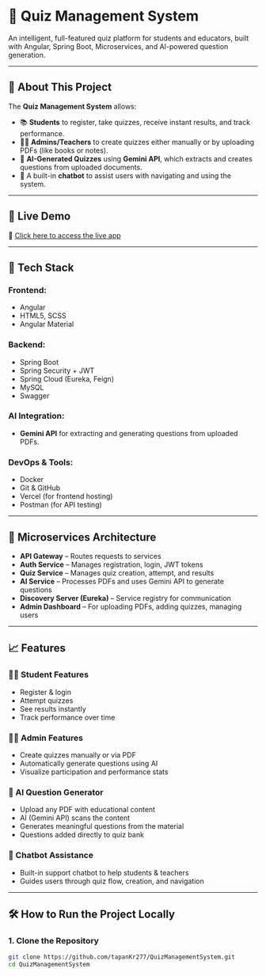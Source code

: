 # 🎯 Quiz Management System

An intelligent, full-featured quiz platform for students and educators, built with Angular, Spring Boot, Microservices, and AI-powered question generation.

---

## 📖 About This Project

The **Quiz Management System** allows:

- 📚 **Students** to register, take quizzes, receive instant results, and track performance.
- 🧑‍🏫 **Admins/Teachers** to create quizzes either manually or by uploading PDFs (like books or notes).
- 🤖 **AI-Generated Quizzes** using **Gemini API**, which extracts and creates questions from uploaded documents.
- 💬 A built-in **chatbot** to assist users with navigating and using the system.

---

## 🚀 Live Demo

🔗 [Click here to access the live app](https://quiz-management-system-smoky.vercel.app/)

---

## 🔧 Tech Stack

### Frontend:
- Angular
- HTML5, SCSS
- Angular Material

### Backend:
- Spring Boot
- Spring Security + JWT
- Spring Cloud (Eureka, Feign)
- MySQL
- Swagger

### AI Integration:
- **Gemini API** for extracting and generating questions from uploaded PDFs.

### DevOps & Tools:
- Docker
- Git & GitHub
- Vercel (for frontend hosting)
- Postman (for API testing)

---

## 📂 Microservices Architecture

- **API Gateway** – Routes requests to services
- **Auth Service** – Manages registration, login, JWT tokens
- **Quiz Service** – Manages quiz creation, attempt, and results
- **AI Service** – Processes PDFs and uses Gemini API to generate questions
- **Discovery Server (Eureka)** – Service registry for communication
- **Admin Dashboard** – For uploading PDFs, adding quizzes, managing users

---

## 📈 Features

### 👨‍🎓 Student Features
- Register & login
- Attempt quizzes
- See results instantly
- Track performance over time

### 👨‍🏫 Admin Features
- Create quizzes manually or via PDF
- Automatically generate questions using AI
- Visualize participation and performance stats

### 🤖 AI Question Generator
- Upload any PDF with educational content
- AI (Gemini API) scans the content
- Generates meaningful questions from the material
- Questions added directly to quiz bank

### 💬 Chatbot Assistance
- Built-in support chatbot to help students & teachers
- Guides users through quiz flow, creation, and navigation

---

## 🛠️ How to Run the Project Locally

### 1. Clone the Repository
```bash
git clone https://github.com/tapanKr277/QuizManagementSystem.git
cd QuizManagementSystem
